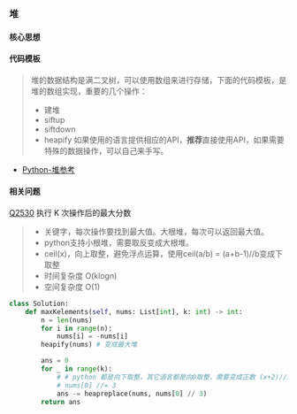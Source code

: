 ### 堆

#### 核心思想

#### 代码模板
> 堆的数据结构是满二叉树，可以使用数组来进行存储，下面的代码模板，是堆的数组实现，重要的几个操作：
> - 建堆
> - siftup
> - siftdown
> - heapify
> 如果使用的语言提供相应的API，**推荐**直接使用API，如果需要特殊的数据操作，可以自己来手写。

- [Python-堆参考]

#### 相关问题

[Q2530] 执行 K 次操作后的最大分数
> - 关键字，每次操作要找到最大值。大根堆，每次可以返回最大值。
> - python支持小根堆，需要取反变成大根堆。
> - ceil(x)，向上取整，避免浮点运算，使用ceil(a/b) = (a+b-1)//b变成下取整
> - 时间复杂度 O(klogn)
> - 空间复杂度 O(1)

```python
class Solution:
    def maxKelements(self, nums: List[int], k: int) -> int:
        n = len(nums)
        for i in range(n):
            nums[i] = -nums[i]
        heapify(nums) # 变成最大堆

        ans = 0
        for _ in range(k):
            # # python 都是向下取整，其它语言都是向0取整，需要变成正数 (x+2)//3
            # nums[0] //= 3 
            ans -= heapreplace(nums, nums[0] // 3)
        return ans 
```

[//]: #

  [Python-堆参考]: <https://docs.python.org/3/library/heapq.html>

  [Q2530]: <https://leetcode.cn/problems/maximal-score-after-applying-k-operations/>